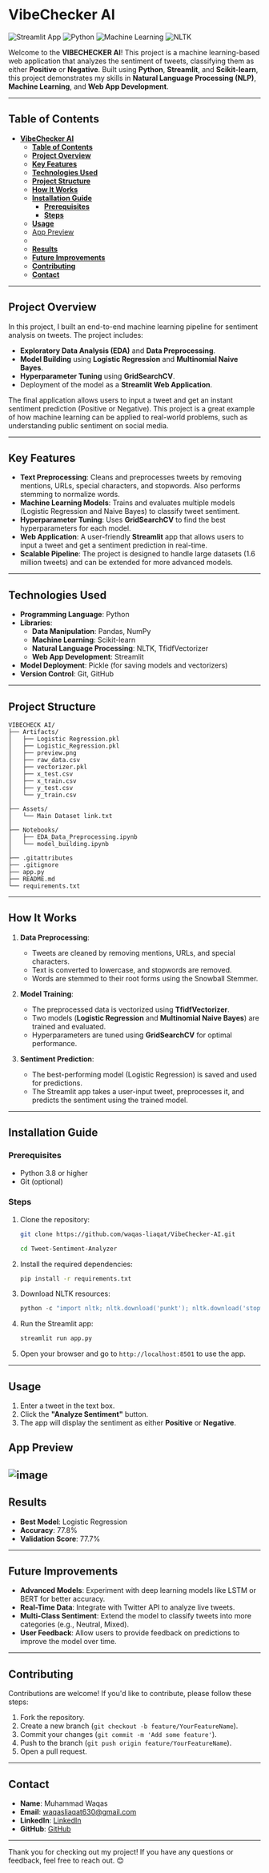 # **VibeChecker AI**

![Streamlit App](https://img.shields.io/badge/Streamlit-FF4B4B?style=for-the-badge&logo=Streamlit&logoColor=white)
![Python](https://img.shields.io/badge/Python-3776AB?style=for-the-badge&logo=python&logoColor=white)
![Machine Learning](https://img.shields.io/badge/Machine%20Learning-FF6F61?style=for-the-badge&logo=scikit-learn&logoColor=white)
![NLTK](https://img.shields.io/badge/NLTK-8B0000?style=for-the-badge&logo=nltk&logoColor=white)

Welcome to the **VIBECHECKER AI**! This project is a machine learning-based web application that analyzes the sentiment of tweets, classifying them as either **Positive** or **Negative**. Built using **Python**, **Streamlit**, and **Scikit-learn**, this project demonstrates my skills in **Natural Language Processing (NLP)**, **Machine Learning**, and **Web App Development**.

---

## **Table of Contents**
- [**VibeChecker AI**](#vibechecker-ai)
  - [**Table of Contents**](#table-of-contents)
  - [**Project Overview**](#project-overview)
  - [**Key Features**](#key-features)
  - [**Technologies Used**](#technologies-used)
  - [**Project Structure**](#project-structure)
  - [**How It Works**](#how-it-works)
  - [**Installation Guide**](#installation-guide)
    - [**Prerequisites**](#prerequisites)
    - [**Steps**](#steps)
  - [**Usage**](#usage)
  - [App Preview](#app-preview)
  - [](#)
  - [**Results**](#results)
  - [**Future Improvements**](#future-improvements)
  - [**Contributing**](#contributing)
  - [**Contact**](#contact)

---

## **Project Overview**

In this project, I built an end-to-end machine learning pipeline for sentiment analysis on tweets. The project includes:
- **Exploratory Data Analysis (EDA)** and **Data Preprocessing**.
- **Model Building** using **Logistic Regression** and **Multinomial Naive Bayes**.
- **Hyperparameter Tuning** using **GridSearchCV**.
- Deployment of the model as a **Streamlit Web Application**.

The final application allows users to input a tweet and get an instant sentiment prediction (Positive or Negative). This project is a great example of how machine learning can be applied to real-world problems, such as understanding public sentiment on social media.

---

## **Key Features**

- **Text Preprocessing**: Cleans and preprocesses tweets by removing mentions, URLs, special characters, and stopwords. Also performs stemming to normalize words.
- **Machine Learning Models**: Trains and evaluates multiple models (Logistic Regression and Naive Bayes) to classify tweet sentiment.
- **Hyperparameter Tuning**: Uses **GridSearchCV** to find the best hyperparameters for each model.
- **Web Application**: A user-friendly **Streamlit** app that allows users to input a tweet and get a sentiment prediction in real-time.
- **Scalable Pipeline**: The project is designed to handle large datasets (1.6 million tweets) and can be extended for more advanced models.

---

## **Technologies Used**

- **Programming Language**: Python
- **Libraries**:
  - **Data Manipulation**: Pandas, NumPy
  - **Machine Learning**: Scikit-learn
  - **Natural Language Processing**: NLTK, TfidfVectorizer
  - **Web App Development**: Streamlit
- **Model Deployment**: Pickle (for saving models and vectorizers)
- **Version Control**: Git, GitHub

---

## **Project Structure**

```
VIBECHECK AI/
├── Artifacts/                  
│   ├── Logistic Regression.pkl  
│   ├── Logistic_Regression.pkl  
│   ├── preview.png              
│   ├── raw_data.csv             
│   ├── vectorizer.pkl           
│   ├── x_test.csv               
│   ├── x_train.csv              
│   ├── y_test.csv               
│   └── y_train.csv          
│
├── Assets/                    
│   └── Main Dataset link.txt    
│
├── Notebooks/                 
│   ├── EDA_Data_Preprocessing.ipynb  
│   └── model_building.ipynb          
│
├── .gitattributes              
├── .gitignore                 
├── app.py                 
├── README.md               
└── requirements.txt                         
```

---

## **How It Works**

1. **Data Preprocessing**:
   - Tweets are cleaned by removing mentions, URLs, and special characters.
   - Text is converted to lowercase, and stopwords are removed.
   - Words are stemmed to their root forms using the Snowball Stemmer.

2. **Model Training**:
   - The preprocessed data is vectorized using **TfidfVectorizer**.
   - Two models (**Logistic Regression** and **Multinomial Naive Bayes**) are trained and evaluated.
   - Hyperparameters are tuned using **GridSearchCV** for optimal performance.

3. **Sentiment Prediction**:
   - The best-performing model (Logistic Regression) is saved and used for predictions.
   - The Streamlit app takes a user-input tweet, preprocesses it, and predicts the sentiment using the trained model.

---

## **Installation Guide**

### **Prerequisites**
- Python 3.8 or higher
- Git (optional)

### **Steps**
1. Clone the repository:
   ```bash
   git clone https://github.com/waqas-liaqat/VibeChecker-AI.git

   cd Tweet-Sentiment-Analyzer
   ```

2. Install the required dependencies:
   ```bash
   pip install -r requirements.txt
   ```

3. Download NLTK resources:
   ```python
   python -c "import nltk; nltk.download('punkt'); nltk.download('stopwords')"
   ```

4. Run the Streamlit app:
   ```bash
   streamlit run app.py
   ```

5. Open your browser and go to `http://localhost:8501` to use the app.

---

## **Usage**

1. Enter a tweet in the text box.
2. Click the **"Analyze Sentiment"** button.
3. The app will display the sentiment as either **Positive** or **Negative**.
## App Preview
![image](Artifacts/preview.png)
---

## **Results**

- **Best Model**: Logistic Regression
- **Accuracy**: 77.8%
- **Validation Score**: 77.7%

---

## **Future Improvements**

- **Advanced Models**: Experiment with deep learning models like LSTM or BERT for better accuracy.
- **Real-Time Data**: Integrate with Twitter API to analyze live tweets.
- **Multi-Class Sentiment**: Extend the model to classify tweets into more categories (e.g., Neutral, Mixed).
- **User Feedback**: Allow users to provide feedback on predictions to improve the model over time.

---

## **Contributing**

Contributions are welcome! If you'd like to contribute, please follow these steps:
1. Fork the repository.
2. Create a new branch (`git checkout -b feature/YourFeatureName`).
3. Commit your changes (`git commit -m 'Add some feature'`).
4. Push to the branch (`git push origin feature/YourFeatureName`).
5. Open a pull request.

---

## **Contact**

- **Name**: Muhammad Waqas
- **Email**: waqasliaqat630@gmail.com
- **LinkedIn**: [LinkedIn](https://www.linkedin.com/in/muhammad-waqas-liaqat/)
- **GitHub**: [GitHub](https://github.com/waqas-liaqat)

---

Thank you for checking out my project! If you have any questions or feedback, feel free to reach out. 😊
